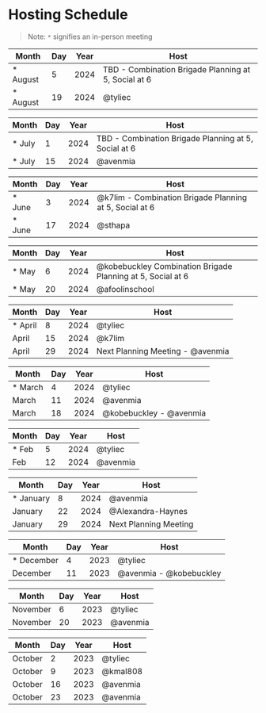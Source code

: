 # Hosting Schedule

> Note: `*` signifies an in-person meeting

| Month | Day | Year | Host |
| --- | --- | --- | --- |
| * August | 5 | 2024 | TBD - Combination Brigade Planning at 5, Social at 6 |
| * August | 19 | 2024 | @tyliec |

| Month | Day | Year | Host |
| --- | --- | --- | --- |
| * July | 1 | 2024 | TBD - Combination Brigade Planning at 5, Social at 6 |
| * July | 15 | 2024 | @avenmia |

| Month | Day | Year | Host |
| --- | --- | --- | --- |
| * June | 3 | 2024 | @k7lim - Combination Brigade Planning at 5, Social at 6 |
| * June | 17 | 2024 | @sthapa |

| Month | Day | Year | Host |
| --- | --- | --- | --- |
| * May | 6 | 2024 | @kobebuckley Combination Brigade Planning at 5, Social at 6 |
| * May | 20 | 2024 | @afoolinschool |

| Month | Day | Year | Host |
| --- | --- | --- | --- |
| * April | 8 | 2024 | @tyliec |
| April | 15 | 2024 | @k7lim |
| April | 29 | 2024 | Next Planning Meeting - @avenmia |

| Month | Day | Year | Host |
| --- | --- | --- | --- |
| * March | 4 | 2024 | @tyliec |
| March | 11 | 2024 | @avenmia |
| March | 18 | 2024 |  @kobebuckley - @avenmia|

| Month | Day | Year | Host |
| --- | --- | --- | --- |
| * Feb | 5 | 2024 | @tyliec |
| Feb | 12 | 2024 | @avenmia |

| Month | Day | Year | Host |
| --- | --- | --- | --- |
| * January | 8 | 2024 | @avenmia |
| January | 22 | 2024 | @Alexandra-Haynes |
| January | 29 | 2024 | Next Planning Meeting |

| Month | Day | Year | Host |
| --- | --- | --- | --- |
| * December | 4 | 2023 | @tyliec |
| December | 11 | 2023 | @avenmia - @kobebuckley |

| Month | Day | Year | Host |
| --- | --- | --- | --- |
| November | 6 | 2023 | @tyliec |
| November | 20 | 2023 | @avenmia |

| Month | Day | Year | Host |
| --- | --- | --- | --- |
| October | 2 | 2023 | @tyliec |
| October | 9 | 2023 | @kmal808 |
| October | 16 | 2023 | @avenmia |
| October | 23 | 2023 | @avenmia |
